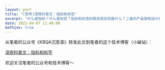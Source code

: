 ```yaml
---
layout: post
title: "[思考]深夜科普文：指标和标签"
excerpt: "什么是指标？什么是标签？指标和标签的联系和区别是什么？二者的产品架构设计是什么？哪些产品值得关注？"
date: 2022-09-07 11:40:00
mathjax: true
---
```


从笔者的公众号《KBQA沉思录》转发此文到笔者的这个技术博客（小破站）：

[深夜科普文：指标和标签](https://mp.weixin.qq.com/s?__biz=MzU2MTY2ODEzNA==&amp;mid=2247484397&amp;idx=1&amp;sn=c738933d8ed6462aa7726197e9e4b958&amp;chksm=fc740aa4cb0383b247778f67f7682a9e7be33c8bb19df8a11d42d0a198c54db34c7dfa441fa9&token=1793488826&lang=zh_CN#rd)


欢迎关注笔者的公众号和技术博客～

